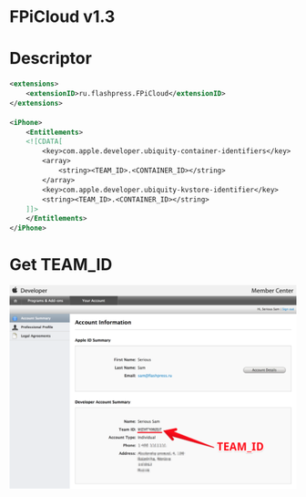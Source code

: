 # FPiCloud v1.3

# Descriptor
```XML
<extensions>
    <extensionID>ru.flashpress.FPiCloud</extensionID>
</extensions>

<iPhone>
    <Entitlements>
    <![CDATA[
        <key>com.apple.developer.ubiquity-container-identifiers</key>
        <array>
            <string><TEAM_ID>.<CONTAINER_ID></string>
        </array>
        <key>com.apple.developer.ubiquity-kvstore-identifier</key>
        <string><TEAM_ID>.<CONTAINER_ID></string>
    ]]>
	</Entitlements>
</iPhone>
```

# Get TEAM_ID
![TeamID](/screenshots/TeamID.png)
